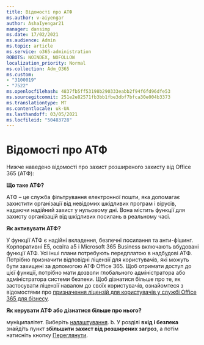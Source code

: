 ```yaml
---
title: Відомості про АТФ
ms.author: v-aiyengar
author: AshaIyengar21
manager: dansimp
ms.date: 17/02/2021
ms.audience: Admin
ms.topic: article
ms.service: o365-administration
ROBOTS: NOINDEX, NOFOLLOW
localization_priority: Normal
ms.collection: Adm_O365
ms.custom:
- "3100019"
- "7522"
ms.openlocfilehash: 4837fb5ff53198b290333eabb2f94f6fd96dfe53
ms.sourcegitcommit: 251e2e82571fb3bb1fbe3dbf7bfca30e004b3373
ms.translationtype: MT
ms.contentlocale: uk-UA
ms.lasthandoff: 03/05/2021
ms.locfileid: "50483728"
---
```

# <a name="learn-about-atp"></a>Відомості про АТФ

Нижче наведено відомості про захист розширеного захисту від Office 365 (АТФ):

**Що таке АТФ?**

АТФ – це служба фільтрування електронної пошти, яка допомагає захистити організації від невідомих шкідливих програм і вірусів, надаючи надійний захист у нульовому дні. Вона містить функції для захисту організацій від шкідливих посилань в реальному часі.

**Як активувати АТФ?**

У функції АТФ є надійні вкладення, безпечні посилання та анти-фішинг. Корпоративні E5, освіта a5 і Microsoft 365 Business включають вбудовані функції АТФ. Усі інші плани потребують передплатою в надбудові АТФ. Потрібно призначити відповідні ліцензії для користувачів, які можуть бути захищені за допомогою АТФ Office 365. Щоб отримати доступ до цієї функції, потрібно мати дозволи глобального адміністратора або адміністратора системи безпеки. Щоб дізнатися більше про те, як застосувати ліцензії навалом до своїх користувачів, ознайомтеся з відомостями про [призначення ліцензій для користувачів у службі Office 365 для бізнесу](https://go.microsoft.com/fwlink/?linkid=2093435).

**Як керувати АТФ або дізнатися більше про нього?**

муніципалітет. Виберіть [налаштування](https://go.microsoft.com/fwlink/p/?linkid=2075721).
b. У розділі **вхід і безпека** знайдіть пункт **збільшити захист від розширених загроз**, а потім натисніть кнопку [Переглянути](https://go.microsoft.com/fwlink/?linkid=2109302).
